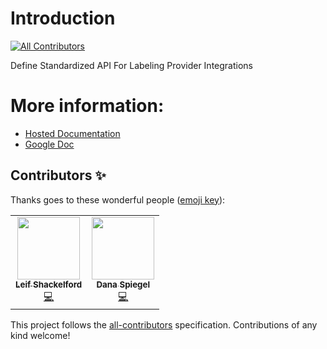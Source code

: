 # Introduction
<!-- ALL-CONTRIBUTORS-BADGE:START - Do not remove or modify this section -->
[![All Contributors](https://img.shields.io/badge/all_contributors-1-orange.svg?style=flat-square)](#contributors-)
<!-- ALL-CONTRIBUTORS-BADGE:END -->

Define Standardized API For Labeling Provider Integrations

# More information:

- [Hosted Documentation](https://cannabis-labeling-api.github.io/universal-cannabis-api/)
- [Google Doc](https://docs.google.com/document/d/1KXGiw4Gjb3kKb8SEOZmzRyIonxqCjKSbJpgsifr9uZw)

## Contributors ✨

Thanks goes to these wonderful people ([emoji key](https://allcontributors.org/docs/en/emoji-key)):

<!-- ALL-CONTRIBUTORS-LIST:START - Do not remove or modify this section -->
<!-- prettier-ignore-start -->
<!-- markdownlint-disable -->
<table>
  <tr>
    <td align="center"><a href="http://chroma.fund"><img src="https://avatars.githubusercontent.com/u/4080925?v=4?s=100" width="100px;" alt=""/><br /><sub><b>Leif Shackelford</b></sub></a><br /><a href="https://github.com/Cannabis-Labeling-API/universal-cannabis-api/commits?author=1e1f" title="Code">💻</a></td>
    <td align="center"><a href="http://foundertherapy.co"><img src="https://avatars.githubusercontent.com/u/6631?v=4?s=100" width="100px;" alt=""/><br /><sub><b>Dana Spiegel</b></sub></a><br /><a href="https://github.com/Cannabis-Labeling-API/universal-cannabis-api/commits?author=danaspiegel" title="Code">💻</a></td>
  </tr>
</table>

<!-- markdownlint-restore -->
<!-- prettier-ignore-end -->

<!-- ALL-CONTRIBUTORS-LIST:END -->

This project follows the [all-contributors](https://github.com/all-contributors/all-contributors) specification. Contributions of any kind welcome!